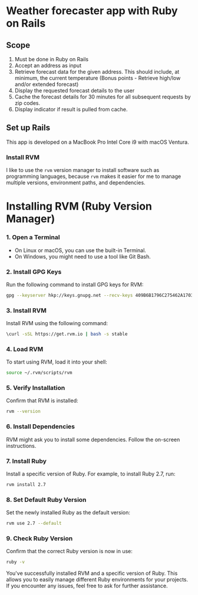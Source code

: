 # Weather forecaster app with Ruby on Rails 


## Scope

1. Must be done in Ruby on Rails
2. Accept an address as input
3. Retrieve forecast data for the given address. This should include, at minimum, the current temperature (Bonus points - Retrieve high/low and/or extended forecast)
4. Display the requested forecast details to the user
5. Cache the forecast details for 30 minutes for all subsequent requests by zip codes.
6. Display indicator if result is pulled from cache.

## Set up Rails

This app is developed on a MacBook Pro Intel Core i9  with macOS Ventura.

### Install RVM

I like to use the `rvm` version manager to install software such as programming languages, because `rvm` makes it easier for me to manage multiple versions, environment paths, and dependencies.

# Installing RVM (Ruby Version Manager)

### 1. Open a Terminal
   - On Linux or macOS, you can use the built-in Terminal.
   - On Windows, you might need to use a tool like Git Bash.

### 2. Install GPG Keys
   Run the following command to install GPG keys for RVM:
   ```bash
   gpg --keyserver hkp://keys.gnupg.net --recv-keys 409B6B1796C275462A1703113804BB82D39DC0E3 7D2BAF1CF37B13E2069D6956105BD0E739499BDB
   ```

### 3. Install RVM
   Install RVM using the following command:
   ```bash
   \curl -sSL https://get.rvm.io | bash -s stable
   ```

### 4. Load RVM
   To start using RVM, load it into your shell:
   ```bash
   source ~/.rvm/scripts/rvm
   ```

### 5. Verify Installation
   Confirm that RVM is installed:
   ```bash
   rvm --version
   ```

### 6. Install Dependencies
   RVM might ask you to install some dependencies. Follow the on-screen instructions.

### 7. Install Ruby
   Install a specific version of Ruby. For example, to install Ruby 2.7, run:
   ```bash
   rvm install 2.7
   ```

### 8. Set Default Ruby Version
   Set the newly installed Ruby as the default version:
   ```bash
   rvm use 2.7 --default
   ```

### 9. Check Ruby Version
   Confirm that the correct Ruby version is now in use:
   ```bash
   ruby -v
   ```

You've successfully installed RVM and a specific version of Ruby. This allows you to easily manage different Ruby environments for your projects. If you encounter any issues, feel free to ask for further assistance.


